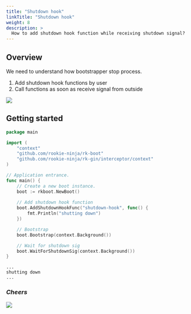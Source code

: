 ```yaml
---
title: "Shutdown hook"
linkTitle: "Shutdown hook"
weight: 8
description: >
  How to add shutdown hook function while receiving shutdown signal?
---
```


## Overview
We need to understand how bootstrapper stop process.

1. Add shutdown hook functions by user
1. Call functions as soon as receive signal from outside

![](/bootstrapper/user-guide/go/grpc/advanced/shutdown-hook.png)

## Getting started
```go
package main

import (
	"context"
	"github.com/rookie-ninja/rk-boot"
	"github.com/rookie-ninja/rk-gin/interceptor/context"
)

// Application entrance.
func main() {
	// Create a new boot instance.
	boot := rkboot.NewBoot()
    
    // Add shutdown hook function
	boot.AddShutdownHookFunc("shutdown-hook", func() {
		fmt.Println("shutting down")
	})

	// Bootstrap
	boot.Bootstrap(context.Background())

	// Wait for shutdown sig
	boot.WaitForShutdownSig(context.Background())
}
```
```shell script
...
shutting down
...
```

### _**Cheers**_
![](/bootstrapper/user-guide/cheers.png)